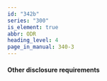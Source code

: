 ```yaml
---
id: "342b"
series: "300"
is_element: true
abbr: ODR
heading_level: 4
page_in_manual: 340-3
---
```


#### Other disclosure requirements